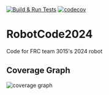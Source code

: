 [![Build & Run Tests](https://github.com/3015RangerRobotics/RobotCode2024/actions/workflows/run-tests.yaml/badge.svg)](https://github.com/3015RangerRobotics/RobotCode2024/actions/workflows/run-tests.yaml)
[![codecov](https://codecov.io/github/3015RangerRobotics/RobotCode2024/graph/badge.svg?token=K0PY23XE9V)](https://codecov.io/github/3015RangerRobotics/RobotCode2024)

# RobotCode2024
Code for FRC team 3015's 2024 robot

## Coverage Graph
![coverage graph](https://codecov.io/github/3015RangerRobotics/RobotCode2024/graphs/sunburst.svg?token=K0PY23XE9V)
